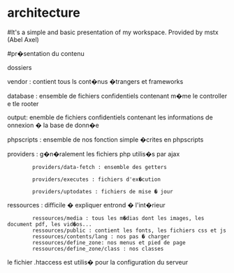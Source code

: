 # architecture

#It's a simple and basic presentation of my workspace. Provided by mstx (Abel Axel)

#pr�sentation du contenu

dossiers 

vendor : contient tous ls cont�nus �trangers et frameworks

database : ensemble de fichiers confidentiels contenant m�me le controller e tle rooter

output: enemble de fichiers confidentiels contenant les informations de onnexion � la base de donn�e
 
phpscripts : ensemble de nos fonction simple �crites en phpscripts



providers : g�n�ralement les fichiers php utilis�s par ajax
			
			providers/data-fetch : ensemble des getters
			
			providers/executes : fichiers d'ex�cution
			
			providers/uptodates : fichiers de mise � jour
			
ressources : difficile � expliquer entrond � l'int�rieur
			
			ressources/media : tous les m�dias dont les images, les document pdf, les vid�os...
			ressources/public : contient les fonts, les fichiers css et js
			ressources/contents/lang : nos pas � charger
			ressources/define_zone: nos menus et pied de page
			ressources/define_zone/class : nos classes

le fichier .htaccess est utilis� pour la configuration du serveur

